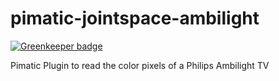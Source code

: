 # pimatic-jointspace-ambilight

[![Greenkeeper badge](https://badges.greenkeeper.io/mwittig/pimatic-jointspace-ambilight.svg)](https://greenkeeper.io/)

Pimatic Plugin to read the color pixels of a Philips Ambilight TV